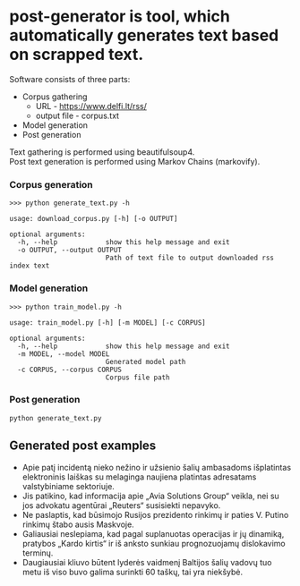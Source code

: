 # post-generator is tool, which automatically generates text based on scrapped text.

Software consists of three parts:
* Corpus gathering
  * URL - https://www.delfi.lt/rss/
  * output file - corpus.txt
* Model generation 
* Post generation

Text gathering is performed using beautifulsoup4.  
Post text generation is performed using Markov Chains (markovify).

### Corpus generation
```
>>> python generate_text.py -h

usage: download_corpus.py [-h] [-o OUTPUT]

optional arguments:
  -h, --help            show this help message and exit
  -o OUTPUT, --output OUTPUT
                        Path of text file to output downloaded rss index text

```

### Model generation
```
>>> python train_model.py -h

usage: train_model.py [-h] [-m MODEL] [-c CORPUS]

optional arguments:
  -h, --help            show this help message and exit
  -m MODEL, --model MODEL
                        Generated model path
  -c CORPUS, --corpus CORPUS
                        Corpus file path
```

### Post generation
```
python generate_text.py
```

## Generated post examples
* Apie patį incidentą nieko nežino ir užsienio šalių ambasadoms išplatintas elektroninis laiškas su melaginga naujiena platintas adresatams valstybiniame sektoriuje.
* Jis patikino, kad informacija apie „Avia Solutions Group“ veikla, nei su jos advokatu agentūrai „Reuters“ susisiekti nepavyko.
* Ne paslaptis, kad būsimojo Rusijos prezidento rinkimų ir paties V. Putino rinkimų štabo ausis Maskvoje.
* Galiausiai neslepiama, kad pagal suplanuotas operacijas ir jų dinamiką, pratybos „Kardo kirtis“ ir iš anksto sunkiau prognozuojamų dislokavimo terminų.
* Daugiausiai kliuvo būtent lyderės vaidmenį Baltijos šalių vadovų tuo metu iš viso buvo galima surinkti 60 taškų, tai yra niekšybė.